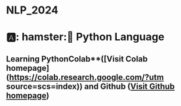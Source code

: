 # NLP_2024

# :a:: hamster::paw_prints: Python Language
## **Learning Python**Colab**([Visit Colab homepage](https://colab.research.google.com/?utm source=scs=index)) and **Github** ([Visit Github homepage](https://github.com/))

###
